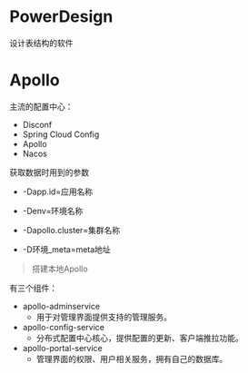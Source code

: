 # PowerDesign

设计表结构的软件

# Apollo

主流的配置中心：

- Disconf
- Spring Cloud Config
- Apollo
- Nacos

获取数据时用到的参数

- -Dapp.id=应用名称

- -Denv=环境名称

- -Dapollo.cluster=集群名称

- -D环境_meta=meta地址

> 搭建本地Apollo

有三个组件：

- apollo-adminservice
  - 用于对管理界面提供支持的管理服务。
- apollo-config-service
  - 分布式配置中心核心，提供配置的更新、客户端推拉功能。
- apollo-portal-service
  - 管理界面的权限、用户相关服务，拥有自己的数据库。















